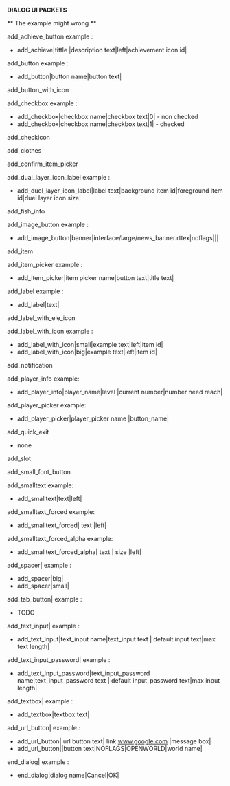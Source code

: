 **DIALOG UI PACKETS**

** The example might wrong **

add_achieve_button
example :
 - add_achieve|tittle |description text|left|achievement icon id|

add_button
example : 
 - add_button|button name|button text|


add_button_with_icon
 
 
 
 
add_checkbox
example : 
 - add_checkbox|checkbox name|checkbox text|0| - non checked
 - add_checkbox|checkbox name|checkbox text|1| - checked

add_checkicon

add_clothes

add_confirm_item_picker

add_dual_layer_icon_label
example : 
 - add_duel_layer_icon_label|label text|background item id|foreground item id|duel layer icon size|


add_fish_info




add_image_button
example :
 - add_image_button|banner|interface/large/news_banner.rttex|noflags|||
 
 
add_item

add_item_picker
example : 
 - add_item_picker|item picker name|button text|title text|


add_label
example : 
 - add_label|text|
 
 
add_label_with_ele_icon

add_label_with_icon
example :
 - add_label_with_icon|small|example text|left|item id|
 - add_label_with_icon|big|example text|left|item id|
 
 
add_notification

add_player_info
example:
- add_player_info|player_name|level |current number|number need reach|


add_player_picker
example:
- add_player_picker|player_picker name |button_name|


add_quick_exit
 - none
 
add_slot




add_small_font_button



 
add_smalltext
example: 
 - add_smalltext|text|left|
 
 
add_smalltext_forced
example:
 - add_smalltext_forced| text |left|
 
 
add_smalltext_forced_alpha
example:
 - add_smalltext_forced_alpha| text | size |left|
 
 
add_spacer|
example :
 - add_spacer|big|
 - add_spacer|small|


add_tab_button|
example :
 - TODO
 
 
add_text_input|
example :
 - add_text_input|text_input name|text_input text | default input text|max text length|


add_text_input_password|
example :
 - add_text_input_password|text_input_password name|text_input_password text | default input_password text|max input length|
 
 
add_textbox|
example : 
 - add_textbox|textbox text|
 
  
add_url_button|
example : 
 - add_url_button| url button text| link www.google.com |message box| 
 - add_url_button||button text|NOFLAGS|OPENWORLD|world name|

end_dialog|
example : 
 - end_dialog|dialog name|Cancel|OK|
 
  
